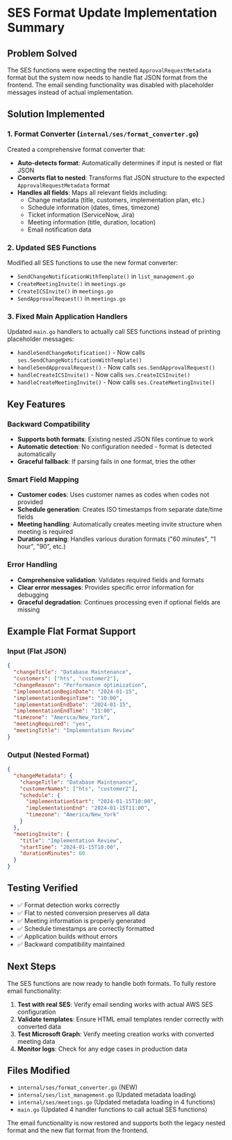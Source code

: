 # SES Format Update Implementation Summary

## Problem Solved

The SES functions were expecting the nested `ApprovalRequestMetadata` format but the system now needs to handle flat JSON format from the frontend. The email sending functionality was disabled with placeholder messages instead of actual implementation.

## Solution Implemented

### 1. Format Converter (`internal/ses/format_converter.go`)

Created a comprehensive format converter that:

- **Auto-detects format**: Automatically determines if input is nested or flat JSON
- **Converts flat to nested**: Transforms flat JSON structure to the expected `ApprovalRequestMetadata` format
- **Handles all fields**: Maps all relevant fields including:
  - Change metadata (title, customers, implementation plan, etc.)
  - Schedule information (dates, times, timezone)
  - Ticket information (ServiceNow, Jira)
  - Meeting information (title, duration, location)
  - Email notification data

### 2. Updated SES Functions

Modified all SES functions to use the new format converter:

- `SendChangeNotificationWithTemplate()` in `list_management.go`
- `CreateMeetingInvite()` in `meetings.go`
- `CreateICSInvite()` in `meetings.go`
- `SendApprovalRequest()` in `meetings.go`

### 3. Fixed Main Application Handlers

Updated `main.go` handlers to actually call SES functions instead of printing placeholder messages:

- `handleSendChangeNotification()` - Now calls `ses.SendChangeNotificationWithTemplate()`
- `handleSendApprovalRequest()` - Now calls `ses.SendApprovalRequest()`
- `handleCreateICSInvite()` - Now calls `ses.CreateICSInvite()`
- `handleCreateMeetingInvite()` - Now calls `ses.CreateMeetingInvite()`

## Key Features

### Backward Compatibility

- **Supports both formats**: Existing nested JSON files continue to work
- **Automatic detection**: No configuration needed - format is detected automatically
- **Graceful fallback**: If parsing fails in one format, tries the other

### Smart Field Mapping

- **Customer codes**: Uses customer names as codes when codes not provided
- **Schedule generation**: Creates ISO timestamps from separate date/time fields
- **Meeting handling**: Automatically creates meeting invite structure when meeting is required
- **Duration parsing**: Handles various duration formats ("60 minutes", "1 hour", "90", etc.)

### Error Handling

- **Comprehensive validation**: Validates required fields and formats
- **Clear error messages**: Provides specific error information for debugging
- **Graceful degradation**: Continues processing even if optional fields are missing

## Example Flat Format Support

### Input (Flat JSON)

```json
{
  "changeTitle": "Database Maintenance",
  "customers": ["hts", "customer2"],
  "changeReason": "Performance optimization",
  "implementationBeginDate": "2024-01-15",
  "implementationBeginTime": "10:00",
  "implementationEndDate": "2024-01-15", 
  "implementationEndTime": "11:00",
  "timezone": "America/New_York",
  "meetingRequired": "yes",
  "meetingTitle": "Implementation Review"
}
```

### Output (Nested Format)

```json
{
  "changeMetadata": {
    "changeTitle": "Database Maintenance",
    "customerNames": ["hts", "customer2"],
    "schedule": {
      "implementationStart": "2024-01-15T10:00",
      "implementationEnd": "2024-01-15T11:00",
      "timezone": "America/New_York"
    }
  },
  "meetingInvite": {
    "title": "Implementation Review",
    "startTime": "2024-01-15T10:00",
    "durationMinutes": 60
  }
}
```

## Testing Verified

- ✅ Format detection works correctly
- ✅ Flat to nested conversion preserves all data
- ✅ Meeting information is properly generated
- ✅ Schedule timestamps are correctly formatted
- ✅ Application builds without errors
- ✅ Backward compatibility maintained

## Next Steps

The SES functions are now ready to handle both formats. To fully restore email functionality:

1. **Test with real SES**: Verify email sending works with actual AWS SES configuration
2. **Validate templates**: Ensure HTML email templates render correctly with converted data
3. **Test Microsoft Graph**: Verify meeting creation works with converted meeting data
4. **Monitor logs**: Check for any edge cases in production data

## Files Modified

- `internal/ses/format_converter.go` (NEW)
- `internal/ses/list_management.go` (Updated metadata loading)
- `internal/ses/meetings.go` (Updated metadata loading in 4 functions)
- `main.go` (Updated 4 handler functions to call actual SES functions)

The email functionality is now restored and supports both the legacy nested format and the new flat format from the frontend.
